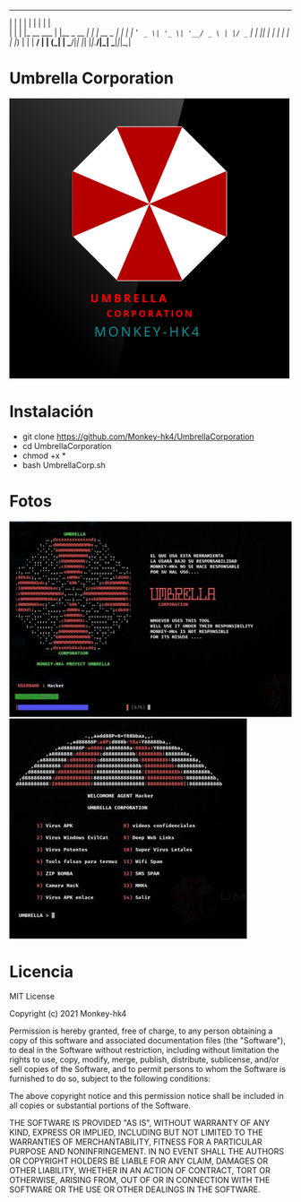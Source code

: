  _   _           _              _ _       
| | | |         | |            | | |      
| | | |_ __ ___ | |__  _ __ ___| | | __ _ 
| | | | '_ ` _ \| '_ \| '__/ _ \ | |/ _` |
| |_| | | | | | | |_) | | |  __/ | | (_| |
 \___/|_| |_| |_|_.__/|_|  \___|_|_|\__,_|
                                          
                                          

# Umbrella Corporation
![sh](https://github.com/Monkey-hk4/UmbrellaCorporation/blob/main/Umbrella.png)


# Instalación
- git clone https://github.com/Monkey-hk4/UmbrellaCorporation
- cd UmbrellaCorporation
- chmod +x *
- bash UmbrellaCorp.sh


# Fotos
![sh](https://github.com/Monkey-hk4/UmbrellaCorporation/blob/main/IMG_20210310_124646.jpg)
![sh](https://github.com/Monkey-hk4/UmbrellaCorporation/blob/main/IMG_20210310_124700.jpg)

# Licencia
MIT License

Copyright (c) 2021 Monkey-hk4

Permission is hereby granted, free of charge, to any person obtaining a copy
of this software and associated documentation files (the "Software"), to deal
in the Software without restriction, including without limitation the rights
to use, copy, modify, merge, publish, distribute, sublicense, and/or sell
copies of the Software, and to permit persons to whom the Software is
furnished to do so, subject to the following conditions:

The above copyright notice and this permission notice shall be included in all
copies or substantial portions of the Software.

THE SOFTWARE IS PROVIDED "AS IS", WITHOUT WARRANTY OF ANY KIND, EXPRESS OR
IMPLIED, INCLUDING BUT NOT LIMITED TO THE WARRANTIES OF MERCHANTABILITY,
FITNESS FOR A PARTICULAR PURPOSE AND NONINFRINGEMENT. IN NO EVENT SHALL THE
AUTHORS OR COPYRIGHT HOLDERS BE LIABLE FOR ANY CLAIM, DAMAGES OR OTHER
LIABILITY, WHETHER IN AN ACTION OF CONTRACT, TORT OR OTHERWISE, ARISING FROM,
OUT OF OR IN CONNECTION WITH THE SOFTWARE OR THE USE OR OTHER DEALINGS IN THE
SOFTWARE.

